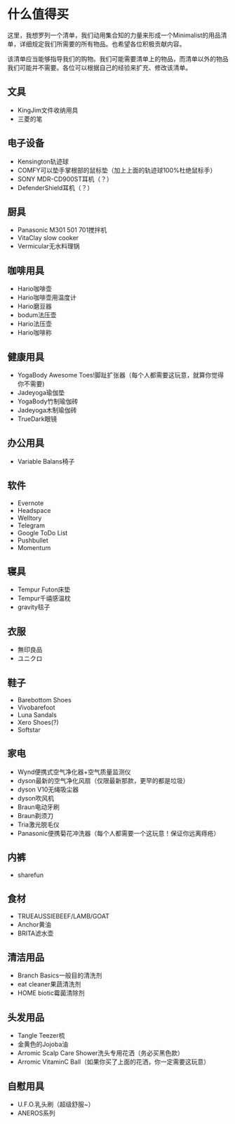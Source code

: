 # 什么值得买

这里，我想罗列一个清单，我们动用集合知的力量来形成一个Minimalist的用品清单，详细规定我们所需要的所有物品。也希望各位积极贡献内容。

该清单应当能够指导我们的购物。我们可能需要清单上的物品，而清单以外的物品我们可能并不需要。各位可以根据自己的经验来扩充、修改该清单。

## 文具
* KingJim文件收纳用具
* 三菱的笔

## 电子设备
* Kensington轨迹球
* COMFY可以垫手掌根部的鼠标垫（加上上面的轨迹球100%杜绝鼠标手）
* SONY MDR-CD900ST耳机（？）
* DefenderShield耳机（？）

## 厨具
* Panasonic M301 501 701搅拌机
* VitaClay slow cooker
* Vermicular无水料理锅

## 咖啡用具
* Hario咖啡壶
* Hario咖啡壶用温度计
* Hario磨豆器
* bodum法压壶
* Hario法压壶
* Hario咖啡称

## 健康用具
* YogaBody Awesome Toes!脚趾扩张器（每个人都需要这玩意，就算你觉得你不需要)
* Jadeyoga瑜伽垫
* YogaBody竹制瑜伽砖
* Jadeyoga木制瑜伽砖
* TrueDark眼镜

## 办公用具
* Variable Balans椅子

## 软件
* Evernote
* Headspace
* Welltory
* Telegram
* Google ToDo List
* Pushbullet
* Momentum

## 寝具
* Tempur Futon床垫
* Tempur千禧感温枕
* gravity毯子

## 衣服
* 無印良品
* ユニクロ

## 鞋子
* Barebottom Shoes
* Vivobarefoot
* Luna Sandals
* Xero Shoes(?)
* Softstar

## 家电
* Wynd便携式空气净化器+空气质量监测仪
* dyson最新的空气净化风扇（仅限最新那款，更早的都是垃圾）
* dyson V10无绳吸尘器
* dyson吹风机
* Braun电动牙刷
* Braun剃须刀
* Tria激光脱毛仪
* Panasonic便携菊花冲洗器（每个人都需要一个这玩意！保证你远离痔疮）

## 内裤
* sharefun

## 食材
* TRUEAUSSIEBEEF/LAMB/GOAT
* Anchor黄油
* BRITA滤水壶

## 清洁用品
* Branch Basics一般目的清洗剂
* eat cleaner果蔬清洗剂
* HOME biotic霉菌清除剂

## 头发用品
* Tangle Teezer梳
* 金黄色的Jojoba油
* Arromic Scalp Care Shower洗头专用花洒（务必买黑色款）
* Arromic VitaminC Ball（如果你买了上面的花洒，你一定需要这玩意）

## 自慰用具
* U.F.O.乳头刷（超级舒服~）
* ANEROS系列
